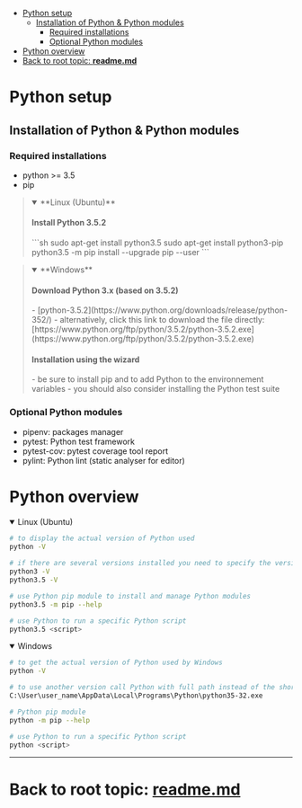 <!--
* KINOVA (R) KORTEX (TM)
*
* Copyright (c) 2018 Kinova inc. All rights reserved.
*
* This software may be modified and distributed
* under the terms of the BSD 3-Clause license.
*
* Refer to the LICENSE file for details.
*
-->

<!-- TOC -->

- [Python setup](#python-setup)
    - [Installation of Python & Python modules](#installation-of-basic-python--python-modules)
        - [Required installations](#mandatory-installations)
        - [Optional Python modules](#facultative-usefull-python-modules)
- [Python overview](#python-overview)
- [Back to root topic: **readme.md**](#back-to-root-topic-readmemd)

<!-- /TOC -->

<a id="markdown-python-setup" name="python-setup"></a>
# Python setup

<a id="markdown-installation-of-basic-python--python-modules" name="installation-of-basic-python--python-modules"></a>
## Installation of Python & Python modules

<a id="markdown-mandatory-installations" name="mandatory-installations"></a>
### Required installations
- python >= 3.5
- pip

> <details open>
> <summary>**Linux (Ubuntu)**</summary>
>
> <h4>Install Python 3.5.2</h4>  
> ```sh
> sudo apt-get install python3.5  
> sudo apt-get install python3-pip  
> python3.5 -m pip install --upgrade pip --user
> ```
>
></details>  

<p></p>

> <details open>
><summary>**Windows**</summary>
>
> <h4>Download Python 3.x (based on 3.5.2)</h4>  
> - [python-3.5.2](https://www.python.org/downloads/release/python-352/)  
> - alternatively, click this link to download the file directly: [https://www.python.org/ftp/python/3.5.2/python-3.5.2.exe](https://www.python.org/ftp/python/3.5.2/python-3.5.2.exe)  
>
> <h4>Installation using the wizard</h4>  
> - be sure to install pip and to add Python to the environnement variables  
> - you should also consider installing the Python test suite  
>
> </details>  

<a id="markdown-facultative-usefull-python-modules" name="facultative-usefull-python-modules"></a>
### Optional Python modules
- pipenv: packages manager
- pytest: Python test framework
- pytest-cov: pytest coverage tool report
- pylint: Python lint (static analyser for editor)

<a id="markdown-python-overview" name="python-overview"></a>
# Python overview

<details open>
<summary>Linux (Ubuntu)</summary>

```sh
# to display the actual version of Python used
python -V
 
# if there are several versions installed you need to specify the version  
python3 -V
python3.5 -V

# use Python pip module to install and manage Python modules
python3.5 -m pip --help

# use Python to run a specific Python script
python3.5 <script>
```

</details>  

<details open>
<summary>Windows</summary>

```sh
# to get the actual version of Python used by Windows
python -V

# to use another version call Python with full path instead of the shortcut alias (see following example)
C:\User\user_name\AppData\Local\Programs\Python\python35-32.exe

# Python pip module
python -m pip --help

# use Python to run a specific Python script
python <script>
```
_________________________
<a id="markdown-back-to-root-topic-readmemdreadmemd" name="back-to-root-topic-readmemdreadmemd"></a>
# Back to root topic: **[readme.md](../readme.md)**  
